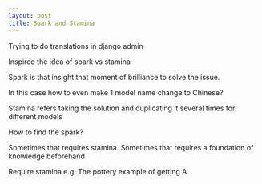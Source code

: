 ```yaml
---
layout: post
title: Spark and Stamina
---
```



Trying to do translations in django admin

Inspired the idea of spark vs stamina


Spark is that insight that moment of brilliance to solve the issue.

In this case how to even make 1 model name change to Chinese?

Stamina refers taking the solution and duplicating it several times for different models


How to find the spark?

Sometimes that requires stamina. Sometimes that requires a foundation of knowledge beforehand


Require stamina e.g. The pottery example of getting A